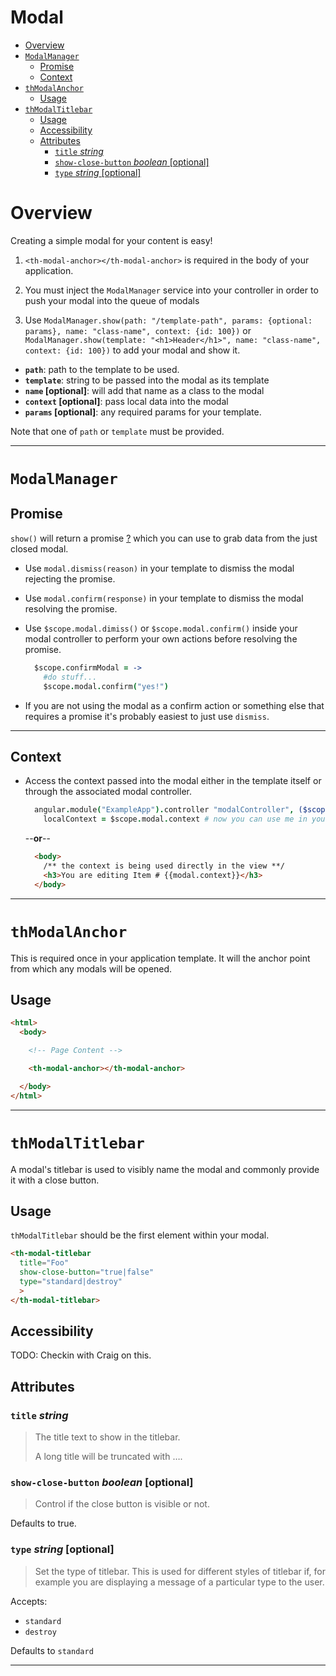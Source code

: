 Modal
===

<!-- TOC depthFrom:1 depthTo:6 withLinks:1 updateOnSave:1 orderedList:0 -->

- [Overview](#overview)
- [`ModalManager`](#modalmanager)
	- [Promise](#promise)
	- [Context](#context)
- [`thModalAnchor`](#thmodalanchor)
	- [Usage](#usage)
- [`thModalTitlebar`](#thmodaltitlebar)
	- [Usage](#usage)
	- [Accessibility](#accessibility)
	- [Attributes](#attributes)
		- [`title` *string*](#title-string)
		- [`show-close-button` *boolean* [optional]](#show-close-button-boolean-optional)
		- [`type` *string* [optional]](#type-string-optional)

<!-- /TOC -->

# Overview

Creating a simple modal for your content is easy!

1. `<th-modal-anchor></th-modal-anchor>` is required in the body of your application.

2. You must inject the `ModalManager` service into your controller in order to push your modal into the queue of modals

3. Use
  `ModalManager.show(path: "/template-path", params: {optional: params}, name: "class-name", context: {id: 100})` or `ModalManager.show(template: "<h1>Header</h1>", name: "class-name", context: {id: 100})`
  to add your modal and show it.

  - **`path`**: path to the template to be used.
  - **`template`**: string to be passed into the modal as its template
  - **`name` [optional]**: will add that name as a class to the modal
  - **`context` [optional]**: pass local data into the modal
  - **`params` [optional]**: any required params for your template.


  Note that one of `path` or `template` must be provided.

---

# `ModalManager`





## Promise

`show()` will return a promise [?](http://andyshora.com/promises-angularjs-explained-as-cartoon.html "Learn about promises") which you can use to grab data from the just closed modal.

  - Use `modal.dismiss(reason)` in your template to dismiss the modal rejecting the promise.

  - Use `modal.confirm(response)` in your template to dismiss the modal resolving the promise.

  - Use `$scope.modal.dimiss()` or `$scope.modal.confirm()` inside your modal controller to perform your own actions before resolving the promise.

      ```coffeescript
        $scope.confirmModal = ->
          #do stuff...
          $scope.modal.confirm("yes!")
      ```

- If you are not using the modal as a confirm action or something else that requires a promise it's probably easiest to just use `dismiss`.

---

## Context

- Access the context passed into the modal either in the template itself or through the associated modal controller.

    ```coffeescript
      angular.module("ExampleApp").controller "modalController", ($scope) ->
        localContext = $scope.modal.context # now you can use me in your controller
    ```
    --**or**--
    ```HTML
      <body>
        /** the context is being used directly in the view **/
        <h3>You are editing Item # {{modal.context}}</h3>
      </body>
    ```

---

# `thModalAnchor`

This is required once in your application template. It will the anchor point from which any modals
will be opened.

## Usage

```html
<html>
  <body>

    <!-- Page Content -->

    <th-modal-anchor></th-modal-anchor>

  </body>
</html>

```

---

# `thModalTitlebar`

A modal's titlebar is used to visibly name the modal and commonly provide it with a close button.

## Usage

`thModalTitlebar` should be the first element within your modal.

```html
<th-modal-titlebar
  title="Foo"
  show-close-button="true|false"
  type="standard|destroy"
  >
</th-modal-titlebar>
```

## Accessibility
TODO: Checkin with Craig on this.

## Attributes

### `title` *string*
> The title text to show in the titlebar.
>
> A long title will be truncated with ….

### `show-close-button` *boolean* [optional]
> Control if the close button is visible or not.

Defaults to true.

### `type` *string* [optional]
> Set the type of titlebar. This is used for different styles of titlebar if, for example you are
> displaying a message of a particular type to the user.

Accepts:
  - `standard`
  - `destroy`

Defaults to `standard`

---
